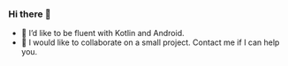 ### Hi there 👋
- 🌱 I’d like to be fluent with Kotlin and Android.
- 👯 I would like to collaborate on a small project. Contact me if I can help you.

<!--
**IoSonoPiero/IoSonoPiero** is a ✨ _special_ ✨ repository because its `README.md` (this file) appears on your GitHub profile.

Here are some ideas to get you started:

- 🔭 I’m currently working on ...
- 🌱 I’m currently learning ...
- 👯 I’m looking to collaborate on ...
- 🤔 I’m looking for help with ...
- 💬 Ask me about ...
- 📫 How to reach me: ...
- 😄 Pronouns: ...
- ⚡ Fun fact: ...
-->
